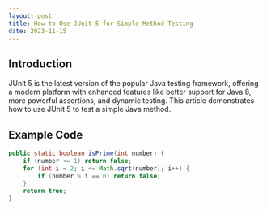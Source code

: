 ```yaml
---
layout: post
title: How to Use JUnit 5 for Simple Method Testing
date: 2023-11-15
---
```


## Introduction

JUnit 5 is the latest version of the popular Java testing framework, offering a modern platform with enhanced features like better support for Java 8, more powerful assertions, and dynamic testing. This article demonstrates how to use JUnit 5 to test a simple Java method.

## Example Code

```java
public static boolean isPrime(int number) {
    if (number <= 1) return false;
    for (int i = 2; i <= Math.sqrt(number); i++) {
        if (number % i == 0) return false;
    }
    return true;
}
```
